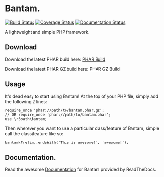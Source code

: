 # Bantam.
[![Build Status](https://travis-ci.org/r3oath/bantam.svg?branch=master)](https://travis-ci.org/r3oath/bantam)
[![Coverage Status](https://coveralls.io/repos/r3oath/bantam/badge.svg)](https://coveralls.io/r/r3oath/bantam)
[![Documentation Status](https://readthedocs.org/projects/bantam/badge/?version=latest)](https://readthedocs.org/projects/bantam/?badge=latest)

A lightweight and simple PHP framework.

## Download
Download the latest PHAR build here: [PHAR Build](https://github.com/r3oath/bantam/blob/master/build/bantam.phar?raw=true)

Download the latest PHAR GZ build here: [PHAR GZ Build](https://github.com/r3oath/bantam/blob/master/build/bantam.phar.gz?raw=true)

## Usage
It's dead easy to start using Bantam! At the top of your PHP file, simply add the following 2 lines:

```
require_once 'phar://path/to/bantam.phar.gz';
// OR require_once 'phar://path/to/bantam.phar';
use \r3oath\bantam;
```

Then wherever you want to use a particular class/feature of Bantam, simple call the class/feature like so:

```
bantam\Prelim::endsWith('This is awesome!', 'awesome!');
```

## Documentation.
Read the awesome [Documentation](http://bantam.readthedocs.org/ "Documentation") for Bantam provided by ReadTheDocs.


